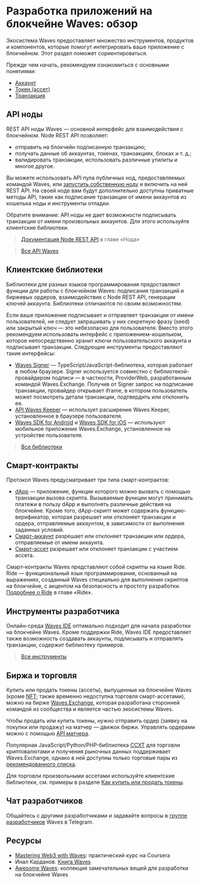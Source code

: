 # Разработка приложений на блокчейне Waves: обзор

Экосистема Waves предоставляет множество инструментов, продуктов и компонентов, которые помогут интегрировать ваше приложение с блокчейном. Этот раздел поможет сориентироваться.

Прежде чем начать, рекомендуем ознакомиться с основными понятиями:

* [Аккаунт](/ru/blockchain/account/)
* [Токен (ассет)](/ru/blockchain/token/)
* [Транзакция](/ru/blockchain/transaction/)

## API ноды

REST API ноды Waves — основной интерфейс для взаимодействия с блокчейном. Node REST API позволяет:

* отправить на блокчейн подписанную транзакцию;
* получать данные об аккаунтах, токенах, транзакциях, блоках и т. д.;
* валидировать транзакции, использовать различные утилиты и многое другое.

Вы можете использовать API пула публичных нод, предоставляемых командой Waves, или [запустить собственную ноду](/ru/waves-node/how-to-install-a-node/how-to-install-a-node) и включить на ней REST API. На своей ноде вам будут дополнительно доступны приватные методы API, такие как подписание транзакции от имени аккаунтов из кошелька ноды и инструменты отладки.

Обратите внимание: API ноды не дает возможности подписывать транзакции от имени произвольных аккаунтов. Для этого используйте клиентские библиотеки.

> [Документация Node REST API](/ru/waves-node/node-api/) в главе «Нода»

> [Все API Waves](/ru/building-apps/waves-api-and-sdk/)

## Клиентские библиотеки

Библиотеки для разных языков программирования предоставляют функции для работы с блокчейном Waves: подписания транзакций и биржевых ордеров, взаимодействия с Node REST API, генерации ключей аккаунта. Библиотеки отличаются по своим возможностям.

Если ваше приложение подписывает и отправляет транзакции от имени пользователей, не следует запрашивать у них секретную фразу (seed) или закрытый ключ — это небезопасно для пользователя. Вместо этого рекомендуем использовать интерфейс с приложением-кошельком, которое непосредственно хранит ключи пользовательского аккаунта и подписывает транзакции. Следующие инструменты предоставляют такие интерфейсы:

* [Waves Signer](/ru/building-apps/waves-api-and-sdk/client-libraries/signer) — TypeScript/JavaScript-библиотека, которая работает в любом браузере. Signer используется совместно с библиотекой-провайдером подписи — в частности, ProviderWeb, разработанным командой Waves.Exchange. Получив от Signer запрос на подписание транзакции, провайдер открывает iframe, в котором пользователь может посмотреть детали транзакции, подтвердить или отклонить ее.
* [API Waves Keeper](/ru/ecosystem/waves-keeper/waves-keeper-api) — использует расширение Waves Keeper, установленное в браузере пользователя.
* [Waves SDK for Android](https://github.com/wavesplatform/WavesSDK-android) и [Waves SDK for iOS](https://github.com/wavesplatform/WavesSDK-iOS) — используют мобильное приложение Waves.Exchange, установленное на устройстве пользователя.

> [Все библиотеки](/ru/building-apps/waves-api-and-sdk/client-libraries/)

## Смарт-контракты

Протокол Waves предусматривает три типа смарт-контрактов:

* [dApp](/ru/building-apps/smart-contracts/what-is-a-dapp) — приложение, функции которого можно вызвать с помощью транзакции вызова скрипта. Вызываемые функции могут принимать платежи в пользу dApp и выполнять различные действия на блокчейне. Кроме того, dApp-скрипт может содержать функцию-верификатор, которая разрешает или отклоняет транзакции и ордера, отправляемые аккаунтом, в зависимости от выполнения заданных условий.
* [Смарт-аккаунт](/ru/building-apps/smart-contracts/what-is-smart-account) разрешает или отклоняет транзакции или ордера, отправляемые от имени аккаунта.
* [Смарт-ассет](/ru/building-apps/smart-contracts/what-is-smart-asset) разрешает или отклоняет транзакции с участием ассета.

Смарт-контракты Waves представляют собой скрипты на языке Ride. Ride — функциональный язык программирования, основанный на выражениях, созданный Waves специально для выполнения скриптов на блокчейне, с акцентом на безопасность и простоту разработки. [Подробнее о Ride](/ru/ride/) в главе «Ride».

## Инструменты разработчика

Онлайн-среда [Waves IDE](/ru/building-apps/smart-contracts/tools/waves-ide) оптимально подходит для начала разработки на блокчейне Waves. Кроме поддержки Ride, Waves IDE предоставляет также возможность создавать аккаунты, подписывать и отправлять транзакции, содержит библиотеку примеров.

> [Все инструменты](/ru/building-apps/smart-contracts/tools/)

## Биржа и торговля

Купить или продать токены (ассеты), выпущенные на блокчейне Waves (кроме [NFT](/ru/blockchain/token/non-fungible-token); также временно недоступна торговля смарт-ассетами), можно на бирже [Waves.Exchange](https://waves.exchange/), которая разработана сторонней командой из сообщества и является частью экосистемы Waves.

Чтобы продать или купить токены, нужно отправить ордер (заявку на покупки или продажу) на матчер — движок биржи. Управлять ордерами можно с помощью [API матчера](https://docs.waves.exchange/ru/waves-matcher/matcher-api).

Популярная JavaScript/Python/PHP-библиотека [CCXT](https://docs.waves.exchange/ru/ccxt/) для торговли криптовалютами и получения рыночных данных поддерживает Waves.Exchange, однако в ней доступны только торговые пары из [рекомендованного списка](https://marketdata.wavesplatform.com/api/v1/tickers).

Для торговли произвольными ассетами используйте клиентские библиотеки, см. примеры в разделе [Как купить или продать токены](/ru/building-apps/how-to/basic/trading).

## Чат разработчиков

Общайтесь с другими разработчиками и задавайте вопросы в [группе разработчиков](https://t.me/waves_ride_dapps_dev) Waves в Telegram.

## Ресурсы

* [Mastering Web3 with Waves](https://www.coursera.org/learn/mastering-web3-waves): практический курс на Coursera
* Инал Карданов. [Книга Waves](https://github.com/KardanovIR/waves-book/)
* [Awesome Waves](https://github.com/msmolyakov/awesome-waves): коллекция замечательных вещей для разработки на блокчейне Waves
